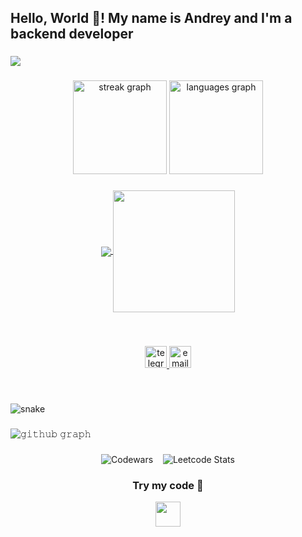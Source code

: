 <h2 align="left">Hello, World 👋! My name is Andrey and I'm a backend developer</h2>

###

![](https://github.com/mnovouralsk/mnovouralsk/blob/main/output/mr_robot_header.jpg)

###

<div align="center">
  <img src="https://streak-stats.demolab.com?user=mnovouralsk&locale=en&mode=daily&theme=dracula&hide_border=false&border_radius=5" height="150" alt="streak graph"  />
  <img src="https://github-readme-stats.vercel.app/api/top-langs?username=mnovouralsk&locale=en&hide_title=false&layout=compact&card_width=320&langs_count=5&theme=dracula&hide_border=false" height="150" alt="languages graph"  />
</div>

###

<p align="center">
  <a href="https://github.com/mnovouralsk">
    <img align="center" src="https://github-readme-stats.vercel.app/api?username=mnovouralsk&show_icons=true&hide_border=true&title_color=94b4a4&amp&icon_color=FFFFFF&amp&text_color=FFFFFF&amp&bg_color=000000&count_private=true&include_all_commits=true"/>
  </a>
  <a href="https://github.com/mnovouralsk">
    <img align="center" height="195px" src="https://github-readme-stats.vercel.app/api/top-langs/?username=mnovouralsk&text_color=FFFFFF&bg_color=000000&title_color=94b4a4&langs_count=15&layout=compact&hide_border=true" />
  </a>
</p>
</details>
<br>

###

<div align="center">
  <a href="https://t.me/mnovouralsk" target="_blank">
    <img src="https://img.shields.io/static/v1?message=Telegram&logo=telegram&label=&color=2CA5E0&logoColor=white&labelColor=&style=for-the-badge" height="35" alt="telegram logo" />
  </a>

  <a href="mailto:mnovouralsk@gmail.com" target="_blank">
    <img src="https://img.shields.io/static/v1?message=Email&logo=gmail&label=&color=D14836&logoColor=white&labelColor=&style=for-the-badge" height="35" alt="email logo" />
  </a>
</div>

###

<br clear="both">

![snake](output/snake.svg)

###
![𝚐𝚒𝚝𝚑𝚞𝚋 𝚐𝚛𝚊𝚙𝚑](https://github-readme-activity-graph.vercel.app/graph?username=mnovouralsk&theme=react-dark&hide_border=true&area=true)
###
<div align="center">
  <img src="https://github.r2v.ch/codewars?user=neohrenimyj&name=true&top_languages=true&stroke=%23b362ff&theme=purple_dark" alt="Codewars" />
  &nbsp;&nbsp;
  <img src="https://leetcard.jacoblin.cool/mnovouralsk?ext=heatmap" alt="Leetcode Stats" />
</div>

###

<h3 align="center">Try my code 🚀</h3>

<div align="center">
  <a href="https://replit.com/@user437010/hello-world" target="_blank">
    <img src="https://img.shields.io/badge/Run%20on-Replit-orange?logo=replit&logoColor=white&style=for-the-badge" height="40" />
  </a>
</div>
